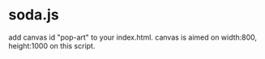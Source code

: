 soda.js
=======

add canvas id "pop-art" to your index.html.
canvas is aimed on width:800, height:1000 on this script.

